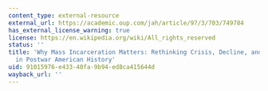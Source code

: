 ```yaml
---
content_type: external-resource
external_url: https://academic.oup.com/jah/article/97/3/703/749784
has_external_license_warning: true
license: https://en.wikipedia.org/wiki/All_rights_reserved
status: ''
title: 'Why Mass Incarceration Matters: Rethinking Crisis, Decline, and Transformation
  in Postwar American History'
uid: 91015976-e433-40fa-9b94-ed8ca415644d
wayback_url: ''
---
```

